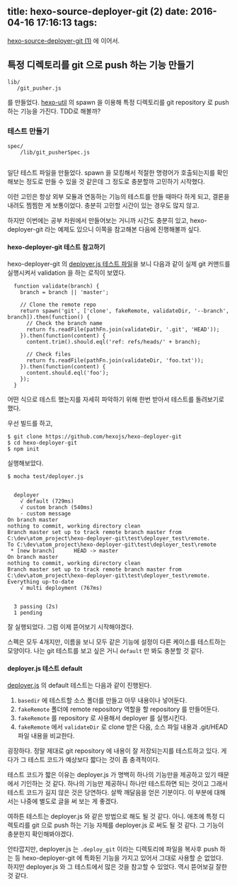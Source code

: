 title: hexo-source-deployer-git (2)
date: 2016-04-16 17:16:13
tags:
---
[hexo-source-deployer-git (1)](/2016/04/12/hexo-source-deployer-git-1/) 에 이어서.

## 특정 디렉토리를 git 으로 push 하는 기능 만들기

```
lib/
   /git_pusher.js
```
를 만들었다. [hexo-util](https://github.com/hexojs/hexo-util) 의 spawn 을 이용해 특정 디렉토리를 git repository 로 push 하는 기능을 가진다. TDD로 해볼까?


### 테스트 만들기

```
spec/
	/lib/git_pusherSpec.js
    
```

일단 테스트 파일을 만들었다. spawn 을 모킹해서 적절한 명령어가 호출되는지를 확인해보는 정도로 만들 수 있을 것 같은데 그 정도로 충분할까 고민하기 시작했다.

이런 고민은 항상 외부 모듈과 연동하는 기능의 테스트를 만들 때마다 하게 되고, 결론을 내려도 찜찜한 게 보통이었다. 충분히 고민할 시간이 있는 경우도 많지 않고.

하지만 이번에는 공부 차원에서 만들어보는 거니까 시간도 충분히 있고, hexo-deployer-git 라는 예제도 있으니 이쪽을 참고해본 다음에 진행해볼까 싶다.

#### hexo-deployer-git 테스트 참고하기

hexo-deployer-git 의 [deployer.js 테스트 파일](https://github.com/hexojs/hexo-deployer-git/blob/master/test/deployer.js)을 보니 다음과 같이 실제 git 커맨드를 실행시켜서 validation 을 하는 로직이 보였다.

```
  function validate(branch) {
    branch = branch || 'master';

    // Clone the remote repo
    return spawn('git', ['clone', fakeRemote, validateDir, '--branch', branch]).then(function() {
      // Check the branch name
      return fs.readFile(pathFn.join(validateDir, '.git', 'HEAD'));
    }).then(function(content) {
      content.trim().should.eql('ref: refs/heads/' + branch);

      // Check files
      return fs.readFile(pathFn.join(validateDir, 'foo.txt'));
    }).then(function(content) {
      content.should.eql('foo');
    });
  }
```

어떤 식으로 테스트 했는지를 자세히 파악하기 위해 한번 받아서 테스트를 돌려보기로 했다.

우선 빌드를 하고,
```
$ git clone https://github.com/hexojs/hexo-deployer-git
$ cd hexo-deployer-git
$ npm init
```

실행해보았다.
```
$ mocha test/deployer.js


  deployer
    √ default (729ms)
    √ custom branch (540ms)
    - custom message
On branch master
nothing to commit, working directory clean
Branch master set up to track remote branch master from C:\dev\atom_project\hexo-deployer-git\test\deployer_test\remote.
To C:\dev\atom_project\hexo-deployer-git\test\deployer_test\remote
 * [new branch]      HEAD -> master
On branch master
nothing to commit, working directory clean
Branch master set up to track remote branch master from C:\dev\atom_project\hexo-deployer-git\test\deployer_test\remote.
Everything up-to-date
    √ multi deployment (767ms)


  3 passing (2s)
  1 pending

```
잘 실행되었다. 그럼 이제 뜯어보기 시작해야겠다.

스펙은 모두 4개지만, 이름을 보니 모두 같은 기능에 설정이 다른 케이스를 테스트하는 모양이다. 나는 git 테스트를 보고 싶은 거니 `default` 만 봐도 충분할 것 같다.

#### deployer.js 테스트 default

[deployer.js](https://github.com/hexojs/hexo-deployer-git/blob/master/test/deployer.js) 의 default 테스트는 다음과 같이 진행된다.

1. `basedir` 에 테스트할 소스 폴더를 만들고 아무 내용이나 넣어둔다.
2. `fakeRemote` 폴더에 remote repository 역할을 할 repository 를 만들어둔다.
3. `fakeRemote` 를 repository 로 사용해서 deployer 를 실행시킨다.
4. `fakeRemote` 에서 `validateDir` 로 clone 받은 다음, 소스 파일 내용과 .git/HEAD 파일 내용을 비교한다.

굉장하다. 정말 제대로 git repository 에 내용이 잘 저장되는지를 테스트하고 있다. 게다가 그 테스트 코드가 예상보다 짧다는 것이 좀 충격적이다.

테스트 코드가 짧은 이유는 deployer.js 가 명백히 하나의 기능만을 제공하고 있기 때문에서 기인하는 것 같다. 하나의 기능만 제공하니 하나만 테스트하면 되는 것이고 그래서 테스트 코드가 길지 않은 것은 당연하다. 살짝 깨달음을 얻은 기분이다. 이 부분에 대해서는 나중에 별도로 글을 써 보는 게 좋겠다.

여하튼 테스트는 deployer.js 와 같은 방법으로 해도 될 것 같다. 아니. 애초에 특정 디렉토리를 git 으로 push 하는 기능 자체를 deployer.js 로 써도 될 것 같다. 그 기능이 충분한지 확인해봐야겠다.


안타깝지만, deployer.js 는 `.deploy_git` 이라는 디렉토리에 파일을 복사후 push 하는 등 hexo-deployer-git 에 특화된 기능을 가지고 있어서 그대로 사용할 순 없었다. 하지만 deployer.js 와 그 테스트에서 많은 것을 참고할 수 있었다. 역시 뜯어보길 잘한 것 같다.

